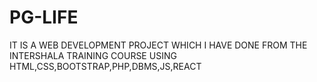 # PG-LIFE
IT IS A WEB DEVELOPMENT PROJECT WHICH I HAVE DONE FROM THE INTERSHALA TRAINING COURSE USING HTML,CSS,BOOTSTRAP,PHP,DBMS,JS,REACT
